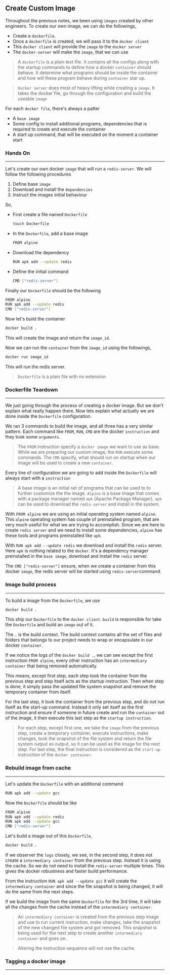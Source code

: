 ## Create Custom Image

Throughout the previous notes, we been using `images` created by other engineers. To create our own image, we can do the followings,

- Create a `dockerfile`.
- Once a `dockerfile` is created, we will pass it to the `docker client`
- This `docker client` will provide the `image` to the `docker server`
- The `docker-server` will make the `image`, that we can use

> A `dockerfile` is a plain text file. It contains all the configs along with the startup commands to define how a docker `container` should behave. It determine what programs should be inside the container and how will these program behave during `container` star up.

> `Docker server` does most of heavy lifting while creating a `image`. It takes the docker file, go through the configuration and build the useable `image`

For each `docker file`, there's always a patter

- A `base image`
- Some config to install additional programs, dependencies that is required to create and execute the container
- A start up command, that will be executed on the moment a container start

### Hands On

---

Let's create our own docker `image` that will run a `redis-server`.
We will follow the following procedures

1. Define base `image`
2. Download and install the `dependencies`
3. Instruct the images initial behaviour

So,

- First create a file named `Dockerfile`

  ```bash
  touch Dockerfile
  ```

- In the `Dockerfile`, add a base image

  ```bash
  FROM alpine
  ```

- Download the dependency

  ```bash
  RUN apk add --update redis
  ```

- Define the initial command

  ```bash
  CMD ["redis-server"]
  ```

Finally our `Dockerfile` should be the following

```bash
FROM alpine
RUN apk add --update redis
CMD ["redis-server"]
```

Now let's build the container

```bash
docker build .
```

This will create the image and return the `image_id`.

Now we can run the `container` from the `image_id` using the followings,

```bash
docker run image_id
```

This will run the redis server.

> `Dockerfile` is a plain file with no extension

### Dockerfile Teardown

---

We just going through the process of creating a docker image. But we don't explain what really happen there. Now lets explain what actually we are done inside the `Dockerfile` configuration.

We ran 3 commands to build the image, and all three has a very similar pattern. Each command like `FROM`, `RUN`, `CMD` are the docker `instruction` and they took some `arguments`.

> The `FROM` instruction specify a `docker image` we want to use as base. While we are preparing our custom image, the `RUN` execute some commands. The `CMD` specify, what should run on startup when our image will be used to create a new `container`.

Every line of configuration we are going to add inside the `Dockerfile` will always start with a `instruction`

> A base image is an initial set of programs that can be used to to further customize the the image. `Alpine` is a base image that comes with a package manager named `apk` (Apache Package Manager). `apk` can be used to download the `redis-server` and install in the system.

With `FROM alpine` we are using an initial operating system named `alpine`. This `alpine` operating system has couple of preinstalled program, that are very much useful for what we are trying to accomplish. Since we are here to create `redis server` and we need to install some dependencies, `alpine` has these tools and programs preinstalled like `apk`.

With `RUN apk add --update redis` we download and install the `redis` server. Here `apk` is nothing related to the `docker`. It's a dependency manager preinstalled in the `base image`, download and install the `redis` server.

The `CMD ["redis-server"]` ensure, when we create a container from this docker `image`, the redis server will be started using `redis-server`command.

### Image build process

---

To build a image from the `Dockerfile`, we use

```bash
docker build .
```

This ship our `Dockerfile` to the `docker client`. `build` is responsible for take the `Dockerfile` and build an `image` out of it.

The `.` is the build context. The build context contains all the set of files and folders that belongs to our project needs to wrap or encapsulate in our docker `container`.

If we notice the logs of the `docker build .`, we can see except the first instruction `FROM alpine`, every other instruction has an `intermediary container` that being removed automatically.

This means, except first step, each step took the container from the previous step and step itself acts as the startup instruction. Then when step is done, it simply pass the updated file system snapshot and remove the temporary container from itself.

For the last step, it took the container from the previous step, and do not run itself as the start-up command. Instead it only set itself as the first instruction and ensure if someone in future create and run the `container` out of the image, it then execute this last step as the `startup instruction`.

> For each step, except first one, we take the `image` from the previous step, create a temporary container, execute instructions, make changes, took the snapshot of the file system and return the file system output as output, so it can be used as the image for the next step. For last step, the final instruction is considered as the `start-up` instruction of the `docker container`.

### Rebuild image from cache

---

Let's update the `Dockerfile` with an additional command

```bash
RUN apk add --update gcc
```

Now the `Dockerfile` should be like

```bash
FROM alpine
RUN apk add --update redis
RUN apk add --update gcc
CMD ["redis-server"]
```

Let's build a image out of this `Dockerfile`,

```bash
docker build .
```

If we observer the `logs` closely, we see, in the second step, it does not create a `intermediary container` from the previous step. Instead it is using the cache. So we do not need to install the `redis-server` multiple times. This gives the docker robustness and faster build performance.

From the instruction `RUN apk add --update gcc` it will create the `intermediary container` and since the file snapshot is being changed, it will do the same from the next steps.

If we build the image from the same `Dockerfile` for the 3rd time, it will take all the changes from the cache instead of the `intermediary container`.

> An `intermediary container` is created from the previous step image and use to run current instruction, make changes, take the snapshot of the new changed file system and got removed. This snapshot is being used for the next step to create another `intermediary container` and goes on.

> Altering the instruction sequence will not use the cache.

### Tagging a docker image

---
